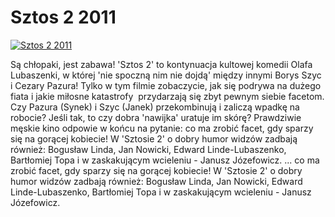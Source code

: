 Sztos 2 2011 
=============
[![Sztos 2 2011 ](http://vidos.pl/images/player.gif)](http://vidos.pl/sztos-2-2011)

 Są chłopaki, jest zabawa! 'Sztos 2' to kontynuacja kultowej komedii Olafa Lubaszenki, w której 'nie spoczną nim nie dojdą' między innymi Borys Szyc i Cezary Pazura! Tylko w tym filmie zobaczycie, jak się podrywa na dużego fiata i jakie miłosne katastrofy  przydarzają się zbyt pewnym siebie facetom. Czy Pazura (Synek) i Szyc (Janek) przekombinują i zaliczą wpadkę na robocie? Jeśli tak, to czy dobra 'nawijka' uratuje im skórę? Prawdziwie męskie kino odpowie w końcu na pytanie: co ma zrobić facet, gdy sparzy się na gorącej kobiecie! W 'Sztosie 2' o dobry humor widzów zadbają również: Bogusław Linda, Jan Nowicki, Edward Linde-Lubaszenko, Bartłomiej Topa i w zaskakującym wcieleniu - Janusz Józefowicz.   ... co ma zrobić facet, gdy sparzy się na gorącej kobiecie! W 'Sztosie 2' o dobry humor widzów zadbają również: Bogusław Linda, Jan Nowicki, Edward Linde-Lubaszenko, Bartłomiej Topa i w zaskakującym wcieleniu - Janusz Józefowicz.
